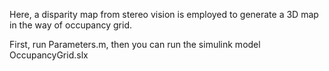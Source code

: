 Here, a disparity map from stereo vision is employed to generate a 3D map in the way of occupancy grid.

First, run Parameters.m, then you can run the simulink model OccupancyGrid.slx
